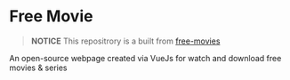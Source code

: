 # Free Movie

> **NOTICE** This repositrory is a built from [free-movies](https://github.com/mohammadali-arjomand/free-movies)

An open-source webpage created via VueJs for watch and download free movies & series